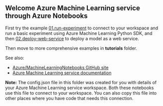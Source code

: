 ## Welcome Azure Machine Learning service through Azure Notebooks

First try the example [01.run-experiment](01.run-experiment.ipynb) to connect to your workspace 
and run a basic experiment using Azure Machine Learning Python SDK, 
and then [02.deploy-web-service](02.deploy-web-service.ipynb) to deploy a model as a web service.

Then move to more comprehensive examples in **tutorials** folder.

See also:
 * [Azure/MachineLearningNotebooks GitHub site](https://github.com/Azure/MachineLearningNotebooks)
 * [Azure Machine Learning service documentation](https://docs.microsoft.com/en-us/azure/machine-learning/service)

 **Note:**
 The config.json file in this folder was created for you with details of your Azure Machine 
 Learning service workspace. Both these notebooks use this file to connect to your workspace. 
 You can also copy this file into other places where you have code that needs this connection.